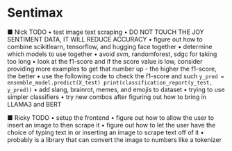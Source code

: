 # Sentimax

■ Nick TODO
• test image text scraping
• DO NOT TOUCH THE JOY SENTIMENT DATA, IT WILL REDUCE ACCURACY
• figure out how to combine scikitlearn, tensorflow, and hugging face together
• determine which models to use together
• avoid svm, randomforest, sdgc for taking too long
• look at the f1-score and if the score value is low, consider providing more examples to get that number up
    - the higher the f1-score, the better
• use the following code to check the f1-score and such
    ```
    y_pred = ensemble_model.predict(X_test)
    print(classification_report(y_test, y_pred))
    ```
• add slang, brainrot, memes, and emojis to dataset
• trying to use simpler classifiers 
• try new combos after figuring out how to bring in LLAMA3 and BERT

■ Ricky TODO
• setup the frontend
• figure out how to allow the user to insert an image to then scrape it
• figure out how to let the user have the choice of typing text in or inserting an image to scrape text off of it
• probably is a library that can convert the image to numbers like a tokenizer